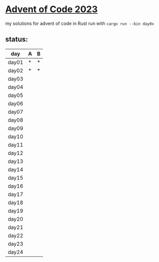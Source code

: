 # [Advent of Code 2023](https://adventofcode.com/2023) 

my solutions for advent of code in Rust 
run with `cargo run --bin day0x`

## status:

day | A | B |
---|---|---|
day01 | * | * |
day02 | * | * |
day03 |   |   |
day04 |   |   |
day05 |   |   |
day06 |   |   |
day07 |   |   |
day08 |   |   |
day09 |   |   |
day10 |   |   |
day11 |   |   |
day12 |   |   |
day13 |   |   |
day14 |   |   |
day15 |   |   |
day16 |   |   |
day17 |   |   |
day18 |   |   |
day19 |   |   |
day20 |   |   |
day21 |   |   |
day22 |   |   |
day23 |   |   |
day24 |   |   |





